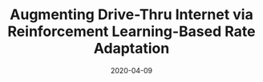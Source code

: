 ---
title: "Augmenting Drive-Thru Internet via Reinforcement Learning-Based Rate Adaptation"
authors:
- Wenchao Xu
- Song Guo
- Shiheng Ma
- Haibo Zhou
- Mingli Wu
- Weihua Zhuang


date: "2020-04-09"
doi: "10.1109/JIOT.2020.2965148"

# Publication type.
# 1 = Conference paper; 2 = Journal article;
# 3 = Preprint Paper; 4 = Report; 5 = Book; 6 = Book section;
# 7 = Thesis; 8 = Patent
publication_types: ["2"]

# Publication name and optional abbreviated publication name.
publication: "*IEEE Internet of Things Journal*"
publication_short: "IOT (JCR-Q1)"

url_pdf: https://ieeexplore.ieee.org/document/8954653
# url_code: ''
# url_dataset: ''
# url_poster: ''
# url_project: ''
# url_slides: ''
# url_video: ''

---